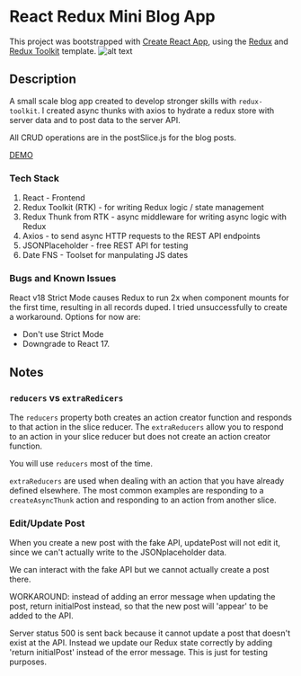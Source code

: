 # React Redux Mini Blog App

This project was bootstrapped with [Create React App](https://github.com/facebook/create-react-app), using the [Redux](https://redux.js.org/) and [Redux Toolkit](https://redux-toolkit.js.org/) template.
![alt text][logo]

[logo]: src/assets/issue-queue-diagram.png "Component Diagram"

## Description

A small scale blog app created to develop stronger skills with `redux-toolkit`. I created async thunks with axios to hydrate a redux store with server data and to post data to the server API.

All CRUD operations are in the postSlice.js for the blog posts.

[DEMO](https://redux-toolkit-example-blog.netlify.app/ "RTK Blog Demo")

### Tech Stack

   1. React - Frontend
   2. Redux Toolkit (RTK) - for writing Redux logic / state management
   3. Redux Thunk from RTK - async middleware for writing async logic with Redux
   4. Axios - to send async HTTP requests to the REST API endpoints
   5. JSONPlaceholder - free REST API for testing
   6. Date FNS - Toolset for manpulating JS dates

### Bugs and Known Issues

React v18 Strict Mode causes Redux to run 2x when component mounts for the first time, resulting in all records duped. I tried unsuccessfully to create a workaround. Options for now are:
  - Don't use Strict Mode
  - Downgrade to React 17.

## Notes

### `reducers` vs `extraRedicers`
The `reducers` property both creates an action creator function and responds to that action in the slice reducer. The `extraReducers` allow you to respond to an action in your slice reducer but does not create an action creator function.

You will use `reducers` most of the time.

`extraReducers` are used when dealing with an action that you have already defined elsewhere. The most common examples are responding to a `createAsyncThunk` action and responding to an action from another slice.

### Edit/Update Post
When you create a new post with the fake API, updatePost will not edit it, since we can't actually write to the JSONplaceholder data.

We can interact with the fake API but we cannot actually create a post there.

WORKAROUND: instead of adding an error message when updating the post, return initialPost instead, so that the new post will 'appear' to be added to the API.

Server status 500 is sent back because it cannot update a post that doesn't exist at the API. Instead we update our Redux state correctly by adding 'return initialPost' instead of the error message. This is just for testing purposes.
